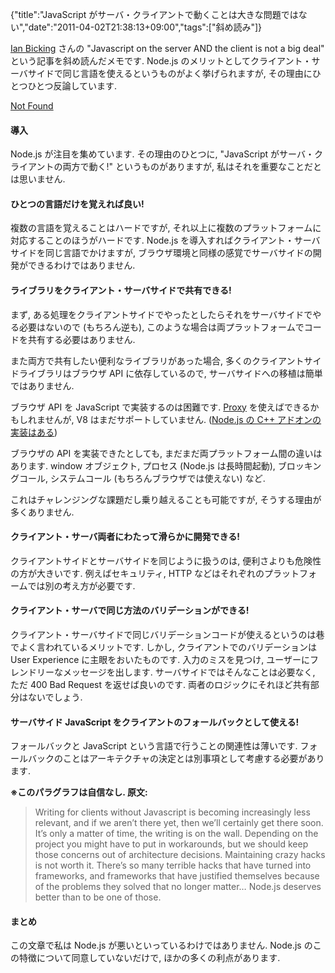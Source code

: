 {"title":"JavaScript がサーバ・クライアントで動くことは大きな問題ではない","date":"2011-04-02T21:38:13+09:00","tags":["斜め読み"]}

<!-- DATE: 2011-04-02T12:38:13+00:00 -->
<!-- OLDURL: http://d.hatena.ne.jp/cou929_la/20110402/ -->


<div class="section">
<p><a href="http://twitter.com/#!/ianbicking" target="_blank">Ian Bicking</a> さんの "Javascript on the server AND the client is not a big deal" という記事を斜め読んだメモです. Node.js のメリットとしてクライアント・サーバサイドで同じ言語を使えるというものがよく挙げられますが, その理由にひとつひとつ反論しています.</p>
<p><a href="http://blog.ianbicking.org/2011/03/30/js-on-server-and-client-is-not-a-big-deal/" target="_blank">Not Found</a></p>
<h4> 導入</h4>
<p>Node.js が注目を集めています. その理由のひとつに, "JavaScript がサーバ・クライアントの両方で動く!" というものがありますが, 私はそれを重要なことだとは思いません.</p>
<h4> ひとつの言語だけを覚えれば良い!</h4>
<p>複数の言語を覚えることはハードですが, それ以上に複数のプラットフォームに対応することのほうがハードです. Node.js を導入すればクライアント・サーバサイドを同じ言語でかけますが, ブラウザ環境と同様の感覚でサーバサイドの開発ができるわけではありません. </p>
<h4> ライブラリをクライアント・サーバサイドで共有できる!</h4>
<p>まず, ある処理をクライアントサイドでやったとしたらそれをサーバサイドでやる必要はないので (もちろん逆も), このような場合は両プラットフォームでコードを共有する必要はありません.</p>
<p>また両方で共有したい便利なライブラリがあった場合, 多くのクライアントサイドライブラリはブラウザ API に依存しているので, サーバサイドへの移植は簡単ではありません.</p>
<p>ブラウザ API を JavaScript で実装するのは困難です. <a href="https://developer.mozilla.org/en/JavaScript/Reference/Global_Objects/Proxy" target="_blank">Proxy</a> を使えばできるかもしれませんが, V8 はまだサポートしていません. (<a href="https://github.com/isaacs/node-proxy/tree/master/src" target="_blank">Node.js の C++ アドオンの実装はある</a>)</p>
<p>ブラウザの API を実装できたとしても, まだまだ両プラットフォーム間の違いはあります. window オブジェクト, プロセス (Node.js は長時間起動), ブロッキングコール, システムコール (もちろんブラウザでは使えない) など.</p>
<p>これはチャレンジングな課題だし乗り越えることも可能ですが, そうする理由が多くありません.</p>
<h4> クライアント・サーバ両者にわたって滑らかに開発できる!</h4>
<p>クライアントサイドとサーバサイドを同じように扱うのは, 便利さよりも危険性の方が大きいです. 例えばセキュリティ, HTTP などはそれぞれのプラットフォームでは別の考え方が必要です.  </p>
<h4> クライアント・サーバで同じ方法のバリデーションができる!</h4>
<p>クライアント・サーバサイドで同じバリデーションコードが使えるというのは巷でよく言われているメリットです. しかし, クライアントでのバリデーションは User Experience に主眼をおいたものです. 入力のミスを見つけ, ユーザーにフレンドリーなメッセージを出します. サーバサイドではそんなことは必要なく, ただ 400 Bad Request を返せば良いのです. 両者のロジックにそれほど共有部分はないでしょう.</p>
<h4> サーバサイド JavaScript をクライアントのフォールバックとして使える!</h4>
<p>フォールバックと JavaScript という言語で行うことの関連性は薄いです. フォールバックのことはアーキテクチャの決定とは別事項として考慮する必要があります.</p>
<p><span style="font-weight:bold;">※このパラグラフは自信なし. 原文:</p>
<p></span></p>
<blockquote>
<p>Writing for clients without Javascript is becoming increasingly less relevant, and if we aren’t there yet, then we’ll certainly get there soon. It’s only a matter of time, the writing is on the wall. Depending on the project you might have to put in workarounds, but we should keep those concerns out of architecture decisions. Maintaining crazy hacks is not worth it. There’s so many terrible hacks that have turned into frameworks, and frameworks that have justified themselves because of the problems they solved that no longer matter… Node.js deserves better than to be one of those.</p>
</blockquote>
<h4> まとめ</h4>
<p>この文章で私は Node.js が悪いといっているわけではありません. Node.js のこの特徴について同意していないだけで, ほかの多くの利点があります. </p>
</div>






